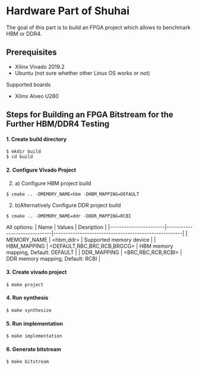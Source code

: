 # Hardware Part of Shuhai
The goal of this part is to build an FPGA project which allows to benchmark HBM or DDR4.  

## Prerequisites
- Xilinx Vivado 2019.2
- Ubuntu (not sure whether other Linux OS works or not)

Supported boards 
- Xilinx Alveo U280

## Steps for Building an FPGA Bitstream for the Further HBM/DDR4 Testing
#### 1. Create build directory
```
$ mkdir build
$ cd build
```
#### 2. Configure Vivado Project
2. a) Configure HBM project build
```
$ cmake .. -DMEMORY_NAME=hbm -DHBM_MAPPING=DEFAULT 

```
2. b)Alternatively Configure DDR project build
```
$ cmake .. -DMEMORY_NAME=ddr -DDDR_MAPPING=RCBI 

```
All options:
| Name                  | Values                       | Desription                                           |
|-----------------------|------------------------------|------------------------------------------------------|
| MEMORY_NAME           | <hbm,ddr>                    | Supported memory device                              |
| HBM_MAPPING           | <DEFAULT,RBC,BRC,RCB,BRGCG>  | HBM memory mapping, Default: DEFAULT                 |
| DDR_MAPPING           | <BRC,RBC,RCB,RCBI>           | DDR memory mapping, Default: RCBI                    |


#### 3. Create vivado project
```
$ make project
```

#### 4. Run synthesis
```
$ make synthesize
```

#### 5. Run implementation
```
$ make implementation
```

#### 6. Generate bitstream
```
$ make bitstream
```
